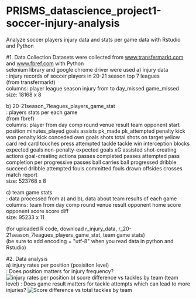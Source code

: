 # PRISMS_datascience_project1-soccer-injury-analysis
Analyze soccer players injury data and stats per game data with Rstudio and Python

#1. Data Collection
Datasets were collected from www.transfermarkt.com and www.fbref.com with Python	
selenium library and google chrome driver were used	
a) injury data	
: injury records of soccer players in 20-21 season top 7 leagues	
(from transfermarkt)	
columns: player	league	season	injury	from	to	day_missed	game_missed	
size: 18168 x 8	
	
b) 20-21season_7leagues_players_game_stat	
: players stats per each game	
(from fbref)	
columns: 	player from	day	comp	round	venue	result	team	opponent	start	position	minutes_played	goals	assists	pk_made	pk_attempted	penalty kick won	penalty kick conceded	own goals	shots total	shots on target	yellow card	red card	touches	press attempted	tackle	tackle win	interception	blocks	expected goals	non-penalty-expected goals	xG assisted	shot-creating actions	goal-creating actions	passes completed	passes attempted	pass completion per	progressive passes	ball carries	ball progressed	dribble succeed	dribble attempted	fouls committed	fouls drawn	offsides	crosses	match report	
size: 523768 x 8	
	
c) team game stats	
: data processed from a) and b), data about team results of each game	
columns: team	from	day	comp	round	venue	result	opponent	home score	opponent score	score diff	
size: 95233 x 11	
	
(for uploaded R code, download r_injury_data, r_20-21season_7leagues_players_game_stat, team game stats)	
(be sure to add encoding = "utf-8" when you read data in python and Rstudio)	
	
#2. Data analysis	
a) injury rates per position (posisiton level)	
: Does position matters for injury frequency?	
![injury rates per position](https://user-images.githubusercontent.com/54821805/149681389-e2251928-8a71-422b-9386-80fba6f68f10.png)	
b) score difference vs tackles by team (team level)	
: Does game result matters for tackle attempts which can lead to more injuries?	
![Score difference vs total tackles by team](https://user-images.githubusercontent.com/54821805/149681392-74f7f74e-a788-4eb1-b4d2-dfb54185f659.png)	

